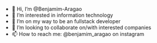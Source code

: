 

- 👋 Hi, I’m @Benjamim-Aragao
- 👀 I’m interested in information technology
- 🌱 I’m on my way to be an fullstack developer
- 💞️ I’m looking to collaborate on/with interested companies
- 📫 How to reach me: @benjamim_aragao on instagram

<!---
Benjamim-Aragao/Benjamim-Aragao is a ✨ special ✨ repository because its `README.md` (this file) appears on your GitHub profile.
You can click the Preview link to take a look at your changes.
--->
